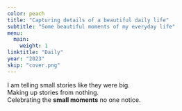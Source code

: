 ```yaml
---
color: peach
title: "Capturing details of a beautiful daily life"
subtitle: "Some beautiful moments of my everyday life"
menu:
  main:
    weight: 1
linktitle: "Daily"
year: "2023"
skip: "cover.png"
---
```


I am telling small stories like they were big.  
Making up stories from nothing.  
Celebrating the **small moments** no one notice.  
